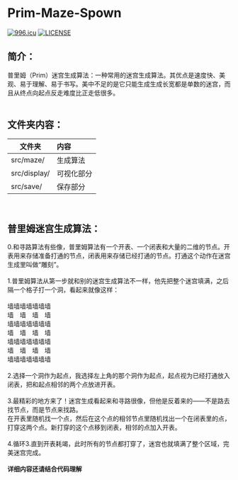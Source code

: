# Prim-Maze-Spown
[![996.icu](https://img.shields.io/badge/link-996.icu-red.svg)](https://996.icu)
[![LICENSE](https://img.shields.io/badge/license-Anti%20996-blue.svg)](https://github.com/996icu/996.ICU/blob/master/LICENSE)

## 简介：
普里姆（Prim）迷宫生成算法：一种常用的迷宫生成算法。其优点是速度快、美观、易于理解、易于书写。美中不足的是它只能生成生成长宽都是单数的迷宫，而且从终点向起点反走难度比正走低很多。<br/>
<br/>

## 文件夹内容：
|文件夹|内容|
| -------- | :--------|
|src/maze/|生成算法|
|src/display/|可视化部分|
|src/save/|保存部分|
<br/>

## 普里姆迷宫生成算法：
0.和寻路算法有些像，普里姆算法有一个开表、一个闭表和大量的二维的节点。开表用来存储准备打通的节点，闭表用来存储已经打通的节点。打通这个动作在迷宫生成里叫做“雕刻”。<br/>
<br/>
1.普里姆算法从第一步就和别的迷宫生成算法不一样，他先把整个迷宫填满，之后隔一个格子打一个洞，看起来就像这样：<br/>
<br>
墙墙墙墙墙墙墙<br/>
墙　墙　墙　墙<br/>
墙墙墙墙墙墙墙<br/>
墙　墙　墙　墙<br/>
墙墙墙墙墙墙墙<br/>
墙　墙　墙　墙<br/>
墙墙墙墙墙墙墙<br/>
<br/>
2.选择一个洞作为起点，我选择左上角的那个洞作为起点，起点视为已经打通放入闭表，把和起点相邻的两个点放进开表。<br/>
<br/>
3.最精彩的地方来了！迷宫生成看起来和寻路很像，但他是反着来的——不是路去找节点，而是节点来找路。<br/>
在开表里随机找一个点，然后在这个点的相邻节点里随机找出一个在闭表里的点，打穿这两个点。新打穿的这个点移到闭表，相邻的点加入开表。<br/>
<br/>
4.循环3.直到开表耗竭，此时所有的节点都打穿了，迷宫也就填满了整个区域，完美迷宫完成。<br/>
<br/>
<b>详细内容还请结合代码理解</b>
